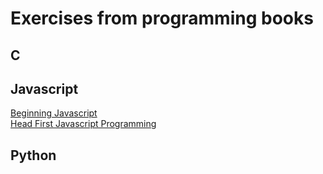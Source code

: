 # Exercises from programming books

<h2>C</h2>

<h2>Javascript</h2>
<a href="Beginning Javascript">Beginning Javascript</a>
<br>
<a href="Head First Javascript_Programming">Head First Javascript Programming</a>

<h2>Python</h2>

